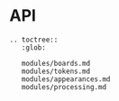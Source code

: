 API
====

```eval_rst
.. toctree::
   :glob:
   
   modules/boards.md
   modules/tokens.md
   modules/appearances.md
   modules/processing.md
```